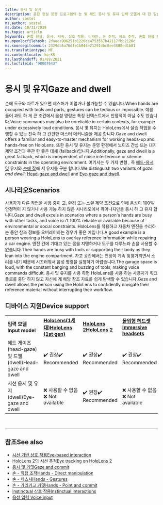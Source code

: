 ```yaml
---
title: 응시 및 유지
description: 혼합 현실 응용 프로그램의 눈 및 헤드 응시 및 유지 입력 모델에 대 한 일반적인 개요를 확인 하세요.
author: sostel
ms.author: sostel
ms.date: 10/31/2019
ms.topic: article
keywords: 혼합 현실, 응시, 지속, 상호 작용, 디자인, 눈 추적, 헤드 추적, 혼합 현실 헤드셋, windows mixed Reality 헤드셋, 가상 현실 헤드셋, HoloLens, MRTK, Mixed Reality Toolkit
ms.openlocfilehash: 2daeea996251b1220ee4753567b42117fbb2126c
ms.sourcegitcommit: 2329db5a76dfe1b844e21291dbc8ee3888ed1b81
ms.translationtype: MT
ms.contentlocale: ko-KR
ms.lasthandoff: 01/08/2021
ms.locfileid: "98007643"
---
```

# <a name="gaze-and-dwell"></a><span data-ttu-id="6816d-104">응시 및 유지</span><span class="sxs-lookup"><span data-stu-id="6816d-104">Gaze and dwell</span></span>

<span data-ttu-id="6816d-105">손에 도구와 파트가 있으면 제스처가 어렵거나 불가능할 수 있습니다.</span><span class="sxs-lookup"><span data-stu-id="6816d-105">When hands are occupied with tools and parts, gestures can be tedious or impossible.</span></span>
<span data-ttu-id="6816d-106">예를 들어 과도 하 게 큰 조건에서 음성 명령은 특정 컨텍스트에서 안정적이 아닐 수도 있습니다.</span><span class="sxs-lookup"><span data-stu-id="6816d-106">Voice commands may also be unreliable in certain contexts, for example under excessively loud conditions.</span></span>
<span data-ttu-id="6816d-107">응시 및 유지는 HoloLens에서 실습 작업을 수행할 수 있는 친숙 하 고 간편한 마스터 메커니즘을 제공 합니다.</span><span class="sxs-lookup"><span data-stu-id="6816d-107">Gaze and dwell offers a familiar and easy-to-master mechanism for working heads-up and hands-free on HoloLens.</span></span>
<span data-ttu-id="6816d-108">또한 응시 및 유지는 운영 환경에서 노이즈 간섭 또는 대기 제약 조건과 무관 한 좋은 대체 (fallback)입니다.</span><span class="sxs-lookup"><span data-stu-id="6816d-108">Additionally, gaze and dwell is a great fallback, which is independent of noise interference or silence constraints in the operating environment.</span></span>
<span data-ttu-id="6816d-109">여기서는 두 가지 변형 _,_ 즉 [헤드-응시 및](gaze-and-dwell-head.md) 유지와 [눈에 잘](gaze-and-dwell-eyes.md)해 서 유지를 구분 합니다.</span><span class="sxs-lookup"><span data-stu-id="6816d-109">We distinguish two variants of _gaze and dwell_: [Head-gaze and dwell](gaze-and-dwell-head.md) and [Eye-gaze and dwell](gaze-and-dwell-eyes.md).</span></span>

## <a name="scenarios"></a><span data-ttu-id="6816d-110">시나리오</span><span class="sxs-lookup"><span data-stu-id="6816d-110">Scenarios</span></span>

<span data-ttu-id="6816d-111">사용자가 다른 작업을 사용 중이 고, 환경 또는 소셜 제약 조건으로 인해 음성이 100% 안정적이 지 않거나 사용 가능 하지 않은 시나리오에서 뛰어나지만을 응시 하 고 유지 합니다.</span><span class="sxs-lookup"><span data-stu-id="6816d-111">Gaze and dwell excels in scenarios where a person's hands are busy with other tasks, and voice isn't 100% reliable or available because of environmental or social constraints.</span></span>
<span data-ttu-id="6816d-112">HoloLens를 착용하고 자동차 엔진을 수리하는 동안 참조 정보를 오버레이하는 경우가 좋은 예입니다.</span><span class="sxs-lookup"><span data-stu-id="6816d-112">A good example is a person wearing a HoloLens to overlay reference information while repairing a car engine.</span></span>
<span data-ttu-id="6816d-113">엔진 칸에 기대고 있는 몸을 지탱하거나 도구를 다루느라 손을 사용할 수 없습니다.</span><span class="sxs-lookup"><span data-stu-id="6816d-113">Their hands are busy with tools or supporting their body as they lean into the engine compartment.</span></span>
<span data-ttu-id="6816d-114">차고 공간에서는 연장이 계속 윙윙거리면서 소리를 내기 때문에 시끄러워서 음성 명령을 실행하기 어렵습니다.</span><span class="sxs-lookup"><span data-stu-id="6816d-114">The garage space is loud, with the constant banging and buzzing of tools, making voice commands difficult.</span></span>
<span data-ttu-id="6816d-115">응시 및 유지를 사용 하면 HoloLens를 사용 하는 사용자가 워크플로를 중단 하지 않고 자신에 게 해당 참조 자료를 쉽게 탐색할 수 있습니다.</span><span class="sxs-lookup"><span data-stu-id="6816d-115">Gaze and dwell allows the person using the HoloLens to confidently navigate their reference material without interrupting their workflow.</span></span>

## <a name="device-support"></a><span data-ttu-id="6816d-116">디바이스 지원</span><span class="sxs-lookup"><span data-stu-id="6816d-116">Device support</span></span>

<table>
    <colgroup>
    <col width="25%" />
    <col width="25%" />
    <col width="25%" />
    <col width="25%" />
    </colgroup>
    <tr>
        <td><span data-ttu-id="6816d-117"><strong>입력 모델</strong></span><span class="sxs-lookup"><span data-stu-id="6816d-117"><strong>Input model</strong></span></span></td>
        <td><span data-ttu-id="6816d-118"><a href="../hololens-hardware-details.md"><strong>HoloLens(1세대)</strong></a></span><span class="sxs-lookup"><span data-stu-id="6816d-118"><a href="../hololens-hardware-details.md"><strong>HoloLens (1st gen)</strong></a></span></span></td>
        <td><span data-ttu-id="6816d-119"><a href="https://docs.microsoft.com/hololens/hololens2-hardware"><strong>HoloLens 2</strong></span><span class="sxs-lookup"><span data-stu-id="6816d-119"><a href="https://docs.microsoft.com/hololens/hololens2-hardware"><strong>HoloLens 2</strong></span></span></td>
        <td><span data-ttu-id="6816d-120"><a href="../discover/immersive-headset-hardware-details.md"><strong>몰입형 헤드셋</strong></a></span><span class="sxs-lookup"><span data-stu-id="6816d-120"><a href="../discover/immersive-headset-hardware-details.md"><strong>Immersive headsets</strong></a></span></span></td>
    </tr>
     <tr>
        <td><span data-ttu-id="6816d-121">헤드 게이즈(head-gaze) 및 드웰(dwell)</span><span class="sxs-lookup"><span data-stu-id="6816d-121">Head-gaze and dwell</span></span></td>
        <td><span data-ttu-id="6816d-122">✔️ 권장</span><span class="sxs-lookup"><span data-stu-id="6816d-122">✔️ Recommended</span></span></td>
        <td><span data-ttu-id="6816d-123">✔️ 권장</span><span class="sxs-lookup"><span data-stu-id="6816d-123">✔️ Recommended</span></span></td>
        <td><span data-ttu-id="6816d-124">✔️ 권장</span><span class="sxs-lookup"><span data-stu-id="6816d-124">✔️ Recommended</span></span></td>
    </tr>
     <tr>
        <td><span data-ttu-id="6816d-125">시선 응시 및 유지(dwell)</span><span class="sxs-lookup"><span data-stu-id="6816d-125">Eye-gaze and dwell</span></span></td>
        <td><span data-ttu-id="6816d-126">❌ 사용할 수 없음</span><span class="sxs-lookup"><span data-stu-id="6816d-126">❌ Not available</span></span></td>
        <td><span data-ttu-id="6816d-127">✔️ 권장</span><span class="sxs-lookup"><span data-stu-id="6816d-127">✔️ Recommended</span></span></td>
        <td><span data-ttu-id="6816d-128">❌ 사용할 수 없음</span><span class="sxs-lookup"><span data-stu-id="6816d-128">❌ Not available</span></span></td>
    </tr>
</table>


<br>

---

 ## <a name="see-also"></a><span data-ttu-id="6816d-129">참조</span><span class="sxs-lookup"><span data-stu-id="6816d-129">See also</span></span>

* [<span data-ttu-id="6816d-130">시선 기반 상호 작용</span><span class="sxs-lookup"><span data-stu-id="6816d-130">Eye-based interaction</span></span>](eye-gaze-interaction.md)
* [<span data-ttu-id="6816d-131">HoloLens 2의 시선 추적</span><span class="sxs-lookup"><span data-stu-id="6816d-131">Eye tracking on HoloLens 2</span></span>](eye-tracking.md)
* [<span data-ttu-id="6816d-132">응시 및 커밋</span><span class="sxs-lookup"><span data-stu-id="6816d-132">Gaze and commit</span></span>](gaze-and-commit.md)
* [<span data-ttu-id="6816d-133">손 - 직접 조작</span><span class="sxs-lookup"><span data-stu-id="6816d-133">Hands - Direct manipulation</span></span>](direct-manipulation.md)
* [<span data-ttu-id="6816d-134">손 - 제스처</span><span class="sxs-lookup"><span data-stu-id="6816d-134">Hands - Gestures</span></span>](gaze-and-commit.md#composite-gestures)
* [<span data-ttu-id="6816d-135">손 - 가리키고 커밋</span><span class="sxs-lookup"><span data-stu-id="6816d-135">Hands - Point and commit</span></span>](point-and-commit.md)
* [<span data-ttu-id="6816d-136">Instinctual 상호 작용</span><span class="sxs-lookup"><span data-stu-id="6816d-136">Instinctual interactions</span></span>](interaction-fundamentals.md)
* [<span data-ttu-id="6816d-137">음성 입력 </span><span class="sxs-lookup"><span data-stu-id="6816d-137">Voice input</span></span>](voice-input.md)
